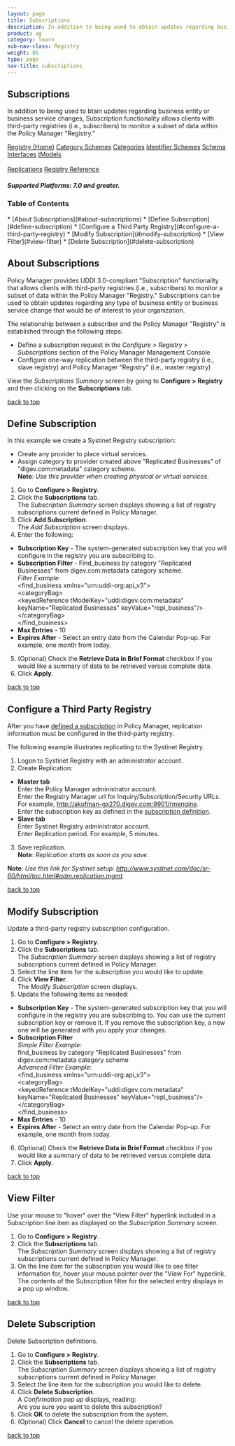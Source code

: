```yaml
---
layout: page
title: Subscriptions
description: In addition to being used to obtain updates regarding business entity or business service changes, Subscription functionality allows clients with third-party registries (i.e., subscribers) to monitor a subset of data within the Policy Manager "Registry."
product: ag
category: learn
sub-nav-class: Registry
weight: 05
type: page
nav-title: subscriptions
---
```



## Subscriptions
In addition to being used to btain updates regarding business entity or business service changes, Subscription functionality allows clients with third-party registries (i.e., subscribers) to monitor a subset of data within the Policy Manager "Registry."



<a href="../registry/registry_toc.html" class="button secondary">Registry (Home)</a> <a href="../registry/category_schemes.html" class="button secondary">Category Schemes</a> <a href="../registry/categories.html" class="button secondary">Categories</a> <a href="../registry/identifier_schemes.html" class="button secondary">Identifier Schemes</a> <a href="../registry/schema.html" class="button secondary">Schema</a> <a href="../registry/interfaces.html" class="button secondary">Interfaces</a> <a href="../registry/tmodels.html" class="button secondary">tModels</a> <br><br> <a href="../registry/replications.html" class="button secondary">Replications</a> <a href="../registry/registry_reference.html" class="button secondary">Registry Reference</a>
<h5 class="stamp">Supported Platforms: 7.0 and greater.</h5>

### Table of Contents
<div id="toc-marker"></div>
* [About Subscriptions](#about-subscriptions)
* [Define Subscription](#define-subscription)
* [Configure a Third Party Registry](#configure-a-third-party-registry)
* [Modify Subscription](#modify-subscription)
* [View Filter](#view-filter)
* [Delete Subscription](#delete-subscription)


## About Subscriptions

Policy Manager provides UDDI 3.0-compliant "Subscription" functionality that allows clients with third-party registries (i.e., subscribers) to monitor a subset of data within the Policy Manager "Registry." Subscriptions can be used to obtain updates regarding any type of business entity or business service change that would be of interest to your organization.

The relationship between a subscriber and the Policy Manager "Registry" is established through the following steps:

* Define a subscription request in the *Configure > Registry > Subscriptions* section of the Policy Manager Management Console
* Configure one-way replication between the third-party registry (i.e., slave registry) and Policy Manager "Registry" (i.e., master registry)

View the *Subscriptions Summary* screen by going to **Configure > Registry** and then clicking on the **Subscriptions** tab.

<a href="#top">back to top</a> 



## Define Subscription

In this example we create a Systinet Registry subscription:

* Create any provider to place virtual services.
* Assign category to provider created above "Replicated Businesses" of "digev.com:metadata" category scheme.  
**Note**: *Use this provider when creating physical or virtual services.*

1. Go to **Configure > Registry**.
2. Click the **Subscriptions** tab.  
The *Subscription Summary* screen displays showing a list of registry subscriptions current defined in Policy Manager.
3. Click **Add Subscription**.  
The *Add Subscription* screen displays.
4. Enter the following:  
  * **Subscription Key** - The system-generated subscription key that you will configure in the registry you are subscribing to.
  * **Subscription Filter** - Find_business by category "Replicated Businesses" from digev.com:metadata category scheme.  
*Filter Example*:  
&lt;find&#95;business xmlns="urn:uddi-org:api&#95;v3"&gt;  
&lt;categoryBag&gt;  
&lt;keyedReference tModelKey="uddi:digev.com:metadata" keyName="Replicated Businesses" keyValue="repl&#95;business"/&gt;  
&lt;/categoryBag&gt;  
&lt;/find&#95;business&gt;
  * **Max Entries** - 10
  * **Expires After** - Select an entry date from the Calendar Pop-up. For example, one month from today.
5. (Optional) Check the **Retrieve Data in Brief Format** checkbox if you would like a summary of data to be retrieved versus complete data.
6. Click **Apply**.

<a href="#top">back to top</a>


## Configure a Third Party Registry

After you have [defined a subscription](#define-subscription) in Policy Manager, replication information must be configured in the third-party registry. 

The following example illustrates replicating to the Systinet Registry.

1. Logon to Systinet Registry with an administrator account.
2. Create Replication:  
  * **Master tab**  
  Enter the Policy Manager administrator account.  
  Enter the Registry Manager url for Inquiry/Subscription/Security URLs. For example, http://akofman-gx270.digev.com:9901/rmengine.  
  Enter the subscription key as defined in the [subscription definition](#define-subscription).
  * **Slave tab**  
  Enter Systinet Registry administrator account.  
  Enter Replication period. For example, 5 minutes.
3. Save replication.  
**Note**: *Replication starts as soon as you save*.

**Note**: *Use this link for Systinet setup: http://www.systinet.com/doc/sr-60/html/toc.html#adm.replication.mgmt.*

<a href="#top">back to top</a>


## Modify Subscription

Update a third-party registry subscription configuration.

1. Go to **Configure > Registry**.
2. Click the **Subscriptions** tab.  
The *Subscription Summary* screen displays showing a list of registry subscriptions current defined in Policy Manager.
3. Select the line item for the subscription you would like to update.
4. Click **View Filter**.  
The *Modify Subscription* screen displays.
5. Update the following items as needed:  
  * **Subscription Key** - The system-generated subscription key that you will configure in the registry you are subscribing to.  You can use the current subscription key or remove it. If you remove the subscription key, a new one will be generated with you apply your changes.
  * **Subscription Filter**  
*Simple Filter Example*:  
find_business by category "Replicated Businesses" from digev.com:metadata category scheme  
*Advanced Filter Example*:   
&lt;find&#95;business xmlns="urn:uddi-org:api&#95;v3"&gt;  
&lt;categoryBag&gt;  
&lt;keyedReference tModelKey="uddi:digev.com:metadata" keyName="Replicated Businesses" keyValue="repl&#95;business"/&gt;  
&lt;/categoryBag&gt;  
&lt;/find&#95;business&gt;
  * **Max Entries** - 10
  * **Expires After** - Select an entry date from the Calendar Pop-up. For example, one month from today.
6. (Optional) Check the **Retrieve Data in Brief Format** checkbox if you would like a summary of data to be retrieved versus complete data.
7. Click **Apply**.

<a href="#top">back to top</a>


## View Filter

Use your mouse to "hover" over the "View Filter" hyperlink included in a Subscription line item as displayed on the *Subscription Summary* screen.

1. Go to **Configure > Registry**.
2. Click the **Subscriptions** tab.  
The *Subscription Summary* screen displays showing a list of registry subscriptions current defined in Policy Manager.
3. On the line item for the subscription you would like to see filter information for, hover your mouse pointer over the "View For" hyperlink.  
The contents of the Subscription filter for the selected entry displays in a pop up window.

<a href="#top">back to top</a>


## Delete Subscription

Delete Subscription definitions.

1. Go to **Configure > Registry**.
2. Click the **Subscriptions** tab.  
The *Subscription Summary* screen displays showing a list of registry subscriptions current defined in Policy Manager.
3. Select the line item for the subscription you would like to delete.
4. Click **Delete Subscription**.  
A *Confirmation pop up* displays, reading:  
Are you sure you want to delete this subscription?
5. Click **OK** to delete the subscription from the system.
6. (Optional) Click **Cancel** to cancel the delete operation.

<a href="#top">back to top</a>
